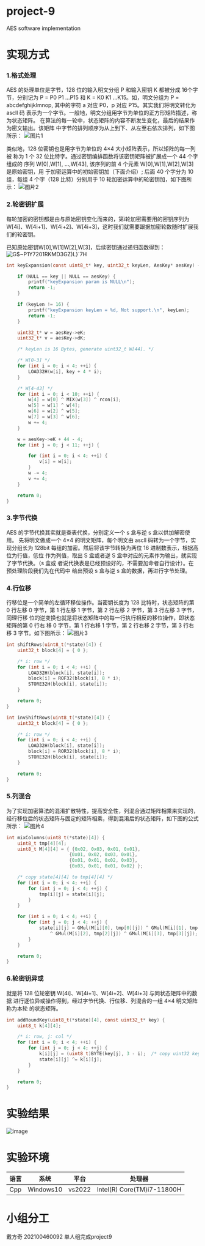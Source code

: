 # project-9
AES  software implementation
# 实现方式
### 1.格式处理
AES 的处理单位是字节，128 位的输入明文分组 P 和输入密钥 K 都被分成 16个字节，分别记为 P = P0 P1 …P15 和 K = K0 K1 …K15。如，明文分组为 P =
abcdefghijklmnop, 其中的字符 a 对应 P0，p 对应 P15。其实我们将明文转化为 ascll 码
表示为一个字节。一般地，明文分组用字节为单位的正方形矩阵描述，称为状态矩阵。
在算法的每一轮中，状态矩阵的内容不断发生变化，最后的结果作为密文输出。该矩阵
中字节的排列顺序为从上到下、从左至右依次排列，如下图所示：
![图片1](https://github.com/jlwdfq/project-9/assets/129512207/9c8c7ed2-f137-4353-bc3a-4b08b48923d7)

类似地，128 位密钥也是用字节为单位的 4×4 大小矩阵表示，所以矩阵的每一列被
称为 1 个 32 位比特字。通过密钥编排函数将该密钥矩阵被扩展成一个 44 个字组成的
序列 W[0],W[1], …,W[43], 该序列的前 4 个元素 W[0],W[1],W[2],W[3] 是原始密钥，用
于加密运算中的初始密钥加（下面介绍）; 后面 40 个字分为 10 组，每组 4 个字（128
比特）分别用于 10 轮加密运算中的轮密钥加，如下图所示：
![图片2](https://github.com/jlwdfq/project-9/assets/129512207/67365512-61fb-4dce-ba84-88d603ed1627)
### 2.轮密钥扩展
每轮加密的密钥都是由与原始密钥变化而来的，第i轮加密需要用的密钥序列为W[4i]、W[4i+1]、W[4i+2]、W[4i+3]，这时我们就需要跟据加密轮数随时扩展我们的轮密钥。

已知原始密钥W[0],W[1]W[2],W[3]，后续密钥通过递归函数得到：
![G$~P1Y7201RKMD3GZ)L}`7H](https://github.com/jlwdfq/project-9/assets/129512207/67cbcf50-7266-4eb1-8414-b9b921f4743f)

```c
int keyExpansion(const uint8_t* key, uint32_t keyLen, AesKey* aesKey) {

    if (NULL == key || NULL == aesKey) {
        printf("keyExpansion param is NULL\n");
        return -1;
    }

    if (keyLen != 16) {
        printf("keyExpansion keyLen = %d, Not support.\n", keyLen);
        return -1;
    }

    uint32_t* w = aesKey->eK;
    uint32_t* v = aesKey->dK;

    /* keyLen is 16 Bytes, generate uint32_t W[44]. */

    /* W[0-3] */
    for (int i = 0; i < 4; ++i) {
        LOAD32H(w[i], key + 4 * i);
    }

    /* W[4-43] */
    for (int i = 0; i < 10; ++i) {
        w[4] = w[0] ^ MIX(w[3]) ^ rcon[i];
        w[5] = w[1] ^ w[4];
        w[6] = w[2] ^ w[5];
        w[7] = w[3] ^ w[6];
        w += 4;
    }

    w = aesKey->eK + 44 - 4;
    for (int j = 0; j < 11; ++j) {

        for (int i = 0; i < 4; ++i) {
            v[i] = w[i];
        }
        w -= 4;
        v += 4;
    }

    return 0;
}

```
### 3.字节代换
AES 的字节代换其实就是查表代换，分别定义一个 s 盒与逆 s 盒以供加解密使用。
先将明文做成一个 4×4 的明文矩阵，每个明文由 ascll 码转为一个字节，实现分组长为
128bit 每组的加密。然后将该字节转换为两位 16 进制数表示，根据高位为行值，低位
作为列值，取出 S 盒或者逆 S 盒中对应的元素作为输出，就实现了字节代换。（s 盒或
者说代换表是已经预设好的，不需要加命者自行设计）。在预处理阶段我们先在代码中
给出预设 s 盒与逆 s 盒的数据，再进行字节处理。
### 4.行位移
行移位是一个简单的左循环移位操作。当密钥长度为 128 比特时，状态矩阵的第 0
行左移 0 字节，第 1 行左移 1 字节，第 2 行左移 2 字节，第 3 行左移 3 字节，同理行移
位的逆变换也就是将状态矩阵中的每一行执行相反的移位操作，即状态矩阵的第 0 行右
移 0 字节，第 1 行右移 1 字节，第 2 行右移 2 字节，第 3 行右移 3 字节。如下图所示：
![图片3](https://github.com/jlwdfq/project-9/assets/129512207/775aaf40-a0fa-4958-867c-97304ca8b078)
```c
int shiftRows(uint8_t(*state)[4]) {
    uint32_t block[4] = { 0 };

    /* i: row */
    for (int i = 0; i < 4; ++i) {
        LOAD32H(block[i], state[i]);
        block[i] = ROF32(block[i], 8 * i);
        STORE32H(block[i], state[i]);
    }

    return 0;
}

int invShiftRows(uint8_t(*state)[4]) {
    uint32_t block[4] = { 0 };

    /* i: row */
    for (int i = 0; i < 4; ++i) {
        LOAD32H(block[i], state[i]);
        block[i] = ROR32(block[i], 8 * i);
        STORE32H(block[i], state[i]);
    }

    return 0;
}
```
### 5.列混合
为了实现加密算法的混淆扩散特性，提高安全性，列混合通过矩阵相乘来实现的，
经行移位后的状态矩阵与固定的矩阵相乘，得到混淆后的状态矩阵，如下图的公式所示：
![图片4](https://github.com/jlwdfq/project-9/assets/129512207/a173b58e-e577-4b5c-986a-d066eb8a1fd7)
```c
int mixColumns(uint8_t(*state)[4]) {
    uint8_t tmp[4][4];
    uint8_t M[4][4] = { {0x02, 0x03, 0x01, 0x01},
                       {0x01, 0x02, 0x03, 0x01},
                       {0x01, 0x01, 0x02, 0x03},
                       {0x03, 0x01, 0x01, 0x02} };

    /* copy state[4][4] to tmp[4][4] */
    for (int i = 0; i < 4; ++i) {
        for (int j = 0; j < 4; ++j) {
            tmp[i][j] = state[i][j];
        }
    }

    for (int i = 0; i < 4; ++i) {
        for (int j = 0; j < 4; ++j) {
            state[i][j] = GMul(M[i][0], tmp[0][j]) ^ GMul(M[i][1], tmp[1][j])
                ^ GMul(M[i][2], tmp[2][j]) ^ GMul(M[i][3], tmp[3][j]);
        }
    }

    return 0;
}

```
### 6.轮密钥异或
就是将 128 位轮密钥 W[4i]、W[4i+1]、W[4i+2]、W[4i+3] 与同状态矩阵中的数据
进行逐位异或操作得到，经过字节代换、行位移、列混合的一组 4×4 明文矩阵称为本轮
的状态矩阵。
```c
int addRoundKey(uint8_t(*state)[4], const uint32_t* key) {
    uint8_t k[4][4];

    /* i: row, j: col */
    for (int i = 0; i < 4; ++i) {
        for (int j = 0; j < 4; ++j) {
            k[i][j] = (uint8_t)BYTE(key[j], 3 - i);  /* copy uint32 key[4] to uint8 k[4][4] */
            state[i][j] ^= k[i][j];
        }
    }

    return 0;
}
```
# 实验结果
![image](https://github.com/jlwdfq/project-9/assets/129512207/d703af21-799d-4232-9e9e-d21c4fb2f990)
# 实验环境
| 语言  | 系统      | 平台   | 处理器                     |
|-------|-----------|--------|----------------------------|
| Cpp   | Windows10 | vs2022 | Intel(R) Core(TM)i7-11800H |
# 小组分工
戴方奇 202100460092 单人组完成project9
